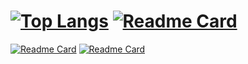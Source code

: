 
# [![Top Langs](https://github-readme-stats.vercel.app/api/top-langs/?username=MikeCase&theme=transparent)](https://github.com/MikeCase) [![Readme Card](https://github-readme-stats.vercel.app/api?username=MikeCase&show_icons=true&theme=transparent)](https://github.com/MikeCase/)

[![Readme Card](https://github-readme-stats.vercel.app/api/pin/?username=MikeCase&repo=resume&theme=transparent)](https://github.com/MikeCase/resume) [![Readme Card](https://github-readme-stats.vercel.app/api/pin/?username=MikeCase&repo=ddns&theme=transparent)](https://github.com/MikeCase/ddns)
